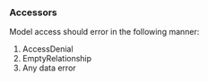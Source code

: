 ### Accessors

Model access should error in the following manner:

1. AccessDenial
2. EmptyRelationship
3. Any data error
